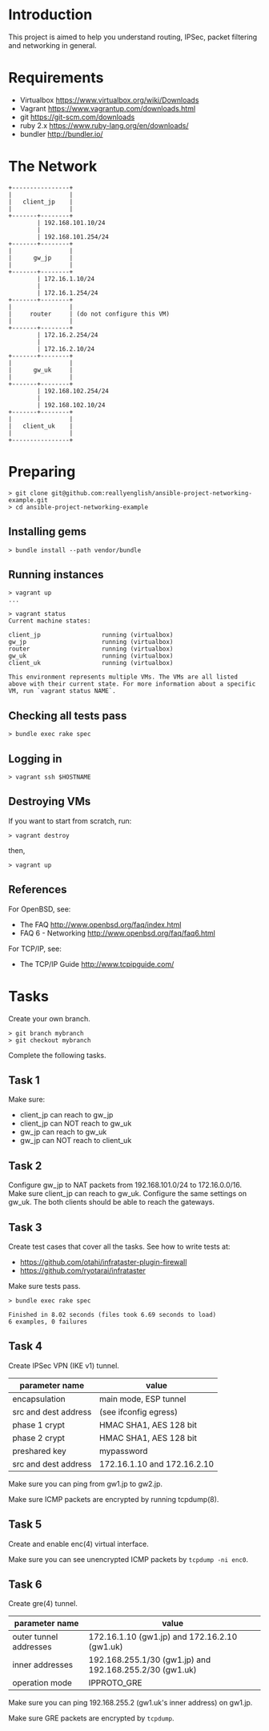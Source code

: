Introduction
============

This project is aimed to help you understand routing, IPSec, packet filtering and networking in general.

Requirements
============

* Virtualbox https://www.virtualbox.org/wiki/Downloads
* Vagrant https://www.vagrantup.com/downloads.html
* git https://git-scm.com/downloads
* ruby 2.x https://www.ruby-lang.org/en/downloads/
* bundler http://bundler.io/

The Network
===========

    +----------------+
    |                |
    |   client_jp    |
    |                |
    +-------+--------+
            | 192.168.101.10/24
            |
            | 192.168.101.254/24
    +-------+--------+
    |                |
    |      gw_jp     |
    |                |
    +-------+--------+
            | 172.16.1.10/24
            |
            | 172.16.1.254/24
    +-------+--------+
    |                |
    |     router     | (do not configure this VM)
    |                |
    +-------+--------+
            | 172.16.2.254/24
            |
            | 172.16.2.10/24
    +-------+--------+
    |                |
    |      gw_uk     |
    |                |
    +-------+--------+
            | 192.168.102.254/24
            |
            | 192.168.102.10/24
    +-------+--------+
    |                |
    |   client_uk    |
    |                |
    +----------------+

Preparing
=========

    > git clone git@github.com:reallyenglish/ansible-project-networking-example.git
    > cd ansible-project-networking-example

Installing gems
---------------

    > bundle install --path vendor/bundle

Running instances
-----------------

    > vagrant up
    ...

    > vagrant status
    Current machine states:

    client_jp                 running (virtualbox)
    gw_jp                     running (virtualbox)
    router                    running (virtualbox)
    gw_uk                     running (virtualbox)
    client_uk                 running (virtualbox)

    This environment represents multiple VMs. The VMs are all listed
    above with their current state. For more information about a specific
    VM, run `vagrant status NAME`.

Checking all tests pass
-----------------------

    > bundle exec rake spec

Logging in
----------

    > vagrant ssh $HOSTNAME

Destroying VMs
--------------

If you want to start from scratch, run:

    > vagrant destroy

then,

    > vagrant up

References
----------

For OpenBSD, see:

* The FAQ http://www.openbsd.org/faq/index.html
* FAQ 6 - Networking http://www.openbsd.org/faq/faq6.html

For TCP/IP, see:

* The TCP/IP Guide http://www.tcpipguide.com/

Tasks
=====

Create your own branch.

    > git branch mybranch
    > git checkout mybranch

Complete the following tasks.

Task 1
------

Make sure:

* client\_jp can reach to gw\_jp
* client\_jp can NOT reach to gw\_uk
* gw\_jp can reach to gw\_uk
* gw\_jp can NOT reach to client\_uk

Task 2
------

Configure gw\_jp to NAT packets from 192.168.101.0/24 to 172.16.0.0/16. Make sure client\_jp can reach to gw\_uk. Configure the same settings on gw\_uk. The both clients should be able to reach the gateways.

Task 3
------

Create test cases that cover all the tasks. See how to write tests at:

* https://github.com/otahi/infrataster-plugin-firewall
* https://github.com/ryotarai/infrataster

Make sure tests pass.

    > bundle exec rake spec

    Finished in 8.02 seconds (files took 6.69 seconds to load)
    6 examples, 0 failures

Task 4
------

Create IPSec VPN (IKE v1) tunnel.

| parameter name | value       |
|----------------|-------------|
| encapsulation        | main mode, ESP tunnel |
| src and dest address | (see ifconfig egress) |
| phase 1 crypt        | HMAC SHA1, AES 128 bit |
| phase 2 crypt        | HMAC SHA1, AES 128 bit |
| preshared key        | mypassword |
| src and dest address | 172.16.1.10 and 172.16.2.10 |

Make sure you can ping from gw1.jp to gw2.jp.

Make sure ICMP packets are encrypted by running tcpdump(8).

Task 5
------

Create and enable enc(4) virtual interface.

Make sure you can see unencrypted ICMP packets by `tcpdump -ni enc0`.

Task 6
------

Create gre(4) tunnel.

| parameter name | value |
|----------------|-------|
| outer tunnel addresses | 172.16.1.10 (gw1.jp) and 172.16.2.10 (gw1.uk) | 
| inner addresses | 192.168.255.1/30 (gw1.jp) and 192.168.255.2/30 (gw1.uk) |
| operation mode | IPPROTO\_GRE |

Make sure you can ping 192.168.255.2 (gw1.uk's inner address) on gw1.jp.

Make sure GRE packets are encrypted by `tcpdump`.

